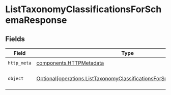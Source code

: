 # ListTaxonomyClassificationsForSchemaResponse


## Fields

| Field                                                                                                                                                | Type                                                                                                                                                 | Required                                                                                                                                             | Description                                                                                                                                          |
| ---------------------------------------------------------------------------------------------------------------------------------------------------- | ---------------------------------------------------------------------------------------------------------------------------------------------------- | ---------------------------------------------------------------------------------------------------------------------------------------------------- | ---------------------------------------------------------------------------------------------------------------------------------------------------- |
| `http_meta`                                                                                                                                          | [components.HTTPMetadata](../../models/components/httpmetadata.md)                                                                                   | :heavy_check_mark:                                                                                                                                   | N/A                                                                                                                                                  |
| `object`                                                                                                                                             | [Optional[operations.ListTaxonomyClassificationsForSchemaResponseBody]](../../models/operations/listtaxonomyclassificationsforschemaresponsebody.md) | :heavy_minus_sign:                                                                                                                                   | List of taxonomy classifications                                                                                                                     |